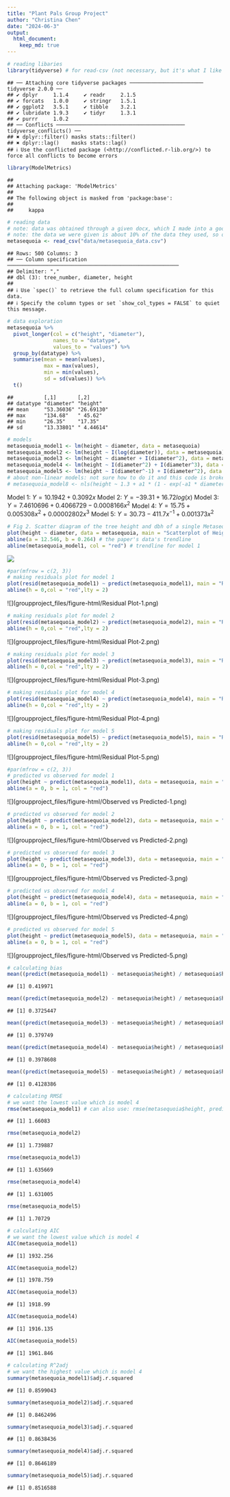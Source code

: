 ```yaml
---
title: "Plant Pals Group Project"
author: "Christina Chen"
date: "2024-06-3"
output: 
  html_document: 
    keep_md: true
---
```





```r
# reading libaries
library(tidyverse) # for read-csv (not necessary, but it's what I like to use)
```

```
## ── Attaching core tidyverse packages ──────────────────────── tidyverse 2.0.0 ──
## ✔ dplyr     1.1.4     ✔ readr     2.1.5
## ✔ forcats   1.0.0     ✔ stringr   1.5.1
## ✔ ggplot2   3.5.1     ✔ tibble    3.2.1
## ✔ lubridate 1.9.3     ✔ tidyr     1.3.1
## ✔ purrr     1.0.2     
## ── Conflicts ────────────────────────────────────────── tidyverse_conflicts() ──
## ✖ dplyr::filter() masks stats::filter()
## ✖ dplyr::lag()    masks stats::lag()
## ℹ Use the conflicted package (<http://conflicted.r-lib.org/>) to force all conflicts to become errors
```

```r
library(ModelMetrics)
```

```
## 
## Attaching package: 'ModelMetrics'
## 
## The following object is masked from 'package:base':
## 
##     kappa
```


```r
# reading data
# note: data was obtained through a given docx, which I made into a google doc, then copy pasted to google sheets, then saved as a csv
# note: the data we were given is about 10% of the data they used, so our graphs will look slightly different
metasequoia <- read_csv("data/metasequoia_data.csv")
```

```
## Rows: 500 Columns: 3
## ── Column specification ────────────────────────────────────────────────────────
## Delimiter: ","
## dbl (3): tree_number, diameter, height
## 
## ℹ Use `spec()` to retrieve the full column specification for this data.
## ℹ Specify the column types or set `show_col_types = FALSE` to quiet this message.
```

```r
# data exploration
metasequoia %>%
  pivot_longer(col = c("height", "diameter"),
               names_to = "datatype",
               values_to = "values") %>%
  group_by(datatype) %>%
  summarise(mean = mean(values),
            max = max(values),
            min = min(values),
            sd = sd(values)) %>%
  t()
```

```
##          [,1]       [,2]      
## datatype "diameter" "height"  
## mean     "53.36036" "26.69130"
## max      "134.68"   " 45.62"  
## min      "26.35"    "17.35"   
## sd       "13.33801" " 4.44614"
```


```r
# models
metasequoia_model1 <- lm(height ~ diameter, data = metasequoia)
metasequoia_model2 <- lm(height ~ I(log(diameter)), data = metasequoia)
metasequoia_model3 <- lm(height ~ diameter + I(diameter^2), data = metasequoia)
metasequoia_model4 <- lm(height ~ I(diameter^2) + I(diameter^3), data = metasequoia)
metasequoia_model5 <- lm(height ~ I(diameter^-1) + I(diameter^2), data = metasequoia)
# about non-linear models: not sure how to do it and this code is broken
# metasequoia_model8 <- nls(height ~ 1.3 + a1 * (1 - exp(-a1 * diameter))^a2, data = metasequoia, start = list(a1 = 1, a2 = 1))
```

Model 1: $Y = 10.1942 + 0.3092x$
Model 2: $Y = -39.31 + 16.72log(x)$
Model 3: $Y = 7.4610696 + 0.4066729 - 0.0008166x^2$
Model 4: $Y = 15.75 + 0.005308x^2 + 0.00002802x^3$
Model 5: $Y = 30.73 - 411.7x^{-1} + 0.001373x^2$


```r
# Fig 2. Scatter diagram of the tree height and dbh of a single Metasequoia tree.
plot(height ~ diameter, data = metasequoia, main = "Scatterplot of Height and Diameter", xlab = "Diameter (at breast height in cm)", ylab = "Height (in meters)")
abline(a = 12.546, b = 0.264) # the paper's data's trendline
abline(metasequoia_model1, col = "red") # trendline for model 1
```

![](groupproject_files/figure-html/Scatterplot-1.png)<!-- -->


```r
#par(mfrow = c(2, 3))
# making residuals plot for model 1
plot(resid(metasequoia_model1) ~ predict(metasequoia_model1), main = "Residual Plot for Model 1", xlab = "Predicted Values", ylab = "Residuals")
abline(h = 0,col = "red",lty = 2)
```

![](groupproject_files/figure-html/Residual Plot-1.png)<!-- -->

```r
# making residuals plot for model 2
plot(resid(metasequoia_model2) ~ predict(metasequoia_model2), main = "Residual Plot for Model 2", xlab = "Predicted Values", ylab = "Residuals")
abline(h = 0,col = "red",lty = 2)
```

![](groupproject_files/figure-html/Residual Plot-2.png)<!-- -->

```r
# making residuals plot for model 3
plot(resid(metasequoia_model3) ~ predict(metasequoia_model3), main = "Residual Plot for Model 3", xlab = "Predicted Values", ylab = "Residuals")
abline(h = 0,col = "red",lty = 2)
```

![](groupproject_files/figure-html/Residual Plot-3.png)<!-- -->

```r
# making residuals plot for model 4
plot(resid(metasequoia_model4) ~ predict(metasequoia_model4), main = "Residual Plot for Model 4", xlab = "Predicted Values", ylab = "Residuals")
abline(h = 0,col = "red",lty = 2)
```

![](groupproject_files/figure-html/Residual Plot-4.png)<!-- -->

```r
# making residuals plot for model 5
plot(resid(metasequoia_model5) ~ predict(metasequoia_model5), main = "Residual Plot for Model 5", xlab = "Predicted Values", ylab = "Residuals")
abline(h = 0,col = "red",lty = 2)
```

![](groupproject_files/figure-html/Residual Plot-5.png)<!-- -->


```r
#par(mfrow = c(2, 3))
# predicted vs observed for model 1
plot(height ~ predict(metasequoia_model1), data = metasequoia, main = "Observed vs Predicted in Model 1", xlab = "Predicted", ylab = "Observed")
abline(a = 0, b = 1, col = "red")
```

![](groupproject_files/figure-html/Observed vs Predicted-1.png)<!-- -->

```r
# predicted vs observed for model 2
plot(height ~ predict(metasequoia_model2), data = metasequoia, main = "Observed vs Predicted in Model 2", xlab = "Predicted", ylab = "Observed")
abline(a = 0, b = 1, col = "red")
```

![](groupproject_files/figure-html/Observed vs Predicted-2.png)<!-- -->

```r
# predicted vs observed for model 3
plot(height ~ predict(metasequoia_model3), data = metasequoia, main = "Observed vs Predicted in Model 3", xlab = "Predicted", ylab = "Observed")
abline(a = 0, b = 1, col = "red")
```

![](groupproject_files/figure-html/Observed vs Predicted-3.png)<!-- -->

```r
# predicted vs observed for model 4
plot(height ~ predict(metasequoia_model4), data = metasequoia, main = "Observed vs Predicted in Model 4", xlab = "Predicted", ylab = "Observed")
abline(a = 0, b = 1, col = "red")
```

![](groupproject_files/figure-html/Observed vs Predicted-4.png)<!-- -->

```r
# predicted vs observed for model 5
plot(height ~ predict(metasequoia_model5), data = metasequoia, main = "Observed vs Predicted in Model 5", xlab = "Predicted", ylab = "Observed")
abline(a = 0, b = 1, col = "red")
```

![](groupproject_files/figure-html/Observed vs Predicted-5.png)<!-- -->


```r
# calculating bias
mean((predict(metasequoia_model1) - metasequoia$height) / metasequoia$height) * 100
```

```
## [1] 0.419971
```

```r
mean((predict(metasequoia_model2) - metasequoia$height) / metasequoia$height) * 100
```

```
## [1] 0.3725447
```

```r
mean((predict(metasequoia_model3) - metasequoia$height) / metasequoia$height) * 100
```

```
## [1] 0.379749
```

```r
mean((predict(metasequoia_model4) - metasequoia$height) / metasequoia$height) * 100
```

```
## [1] 0.3978608
```

```r
mean((predict(metasequoia_model5) - metasequoia$height) / metasequoia$height) * 100
```

```
## [1] 0.4128386
```


```r
# calculating RMSE
# we want the lowest value which is model 4
rmse(metasequoia_model1) # can also use: rmse(metasequoia$height, predict(metasequoia_model1))
```

```
## [1] 1.66083
```

```r
rmse(metasequoia_model2)
```

```
## [1] 1.739887
```

```r
rmse(metasequoia_model3)
```

```
## [1] 1.635669
```

```r
rmse(metasequoia_model4)
```

```
## [1] 1.631005
```

```r
rmse(metasequoia_model5)
```

```
## [1] 1.70729
```


```r
# calculating AIC
# we want the lowest value which is model 4
AIC(metasequoia_model1)
```

```
## [1] 1932.256
```

```r
AIC(metasequoia_model2)
```

```
## [1] 1978.759
```

```r
AIC(metasequoia_model3)
```

```
## [1] 1918.99
```

```r
AIC(metasequoia_model4)
```

```
## [1] 1916.135
```

```r
AIC(metasequoia_model5)
```

```
## [1] 1961.846
```


```r
# calculating R^2adj
# we want the highest value which is model 4
summary(metasequoia_model1)$adj.r.squared
```

```
## [1] 0.8599043
```

```r
summary(metasequoia_model2)$adj.r.squared
```

```
## [1] 0.8462496
```

```r
summary(metasequoia_model3)$adj.r.squared
```

```
## [1] 0.8638436
```

```r
summary(metasequoia_model4)$adj.r.squared
```

```
## [1] 0.8646189
```

```r
summary(metasequoia_model5)$adj.r.squared
```

```
## [1] 0.8516588
```

